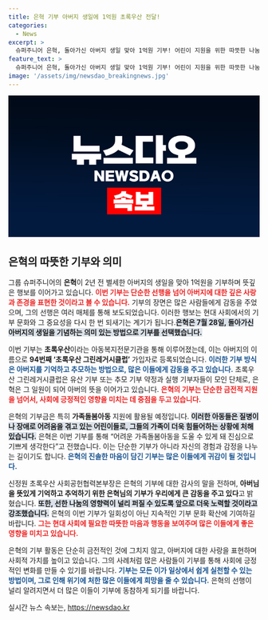 ```yaml
---
title: 은혁 기부 아버지 생일에 1억원 초록우산 전달!
categories:
  - News
excerpt: >
  슈퍼주니어 은혁, 돌아가신 아버지 생일 맞아 1억원 기부! 어린이 지원을 위한 따뜻한 나눔이 감동을 주며, ‘그린레거시클럽’ 94번째 회원으로 등재됐다.
feature_text: >
  슈퍼주니어 은혁, 돌아가신 아버지 생일 맞아 1억원 기부! 어린이 지원을 위한 따뜻한 나눔이 감동을 주며, ‘그린레거시클럽’ 94번째 회원으로 등재됐다.
image: '/assets/img/newsdao_breakingnews.jpg'
---
```


<p><img src="/assets/img/newsdao_breakingnews.jpg" alt="firstkoreanews 속보" /></p>

<h2 data-ke-size="size26">은혁의 따뜻한 기부와 의미</h2>

<p data-ke-size="size16"></p>  

<p>그룹 슈퍼주니어의 <b>은혁</b>이 2년 전 별세한 아버지의 생일을 맞아 1억원을 기부하며 뜻깊은 행보를 이어가고 있습니다. <b><span style="color: #ee2323;">이번 기부는 단순한 선행을 넘어 아버지에 대한 깊은 사랑과 존경을 표현한 것이라고 볼 수 있습니다.</span></b> 기부의 장면은 많은 사람들에게 감동을 주었으며, 그의 선행은 여러 매체를 통해 보도되었습니다. 이러한 행보는 현대 사회에서의 기부 문화와 그 중요성을 다시 한 번 되새기는 계기가 됩니다.<b><span style="background-color: #21538527;">은혁은 7월 28일, 돌아가신 아버지의 생일을 기념하는 의미 있는 방법으로 기부를 선택했습니다.</span></b> </p>

<p data-ke-size="size16"></p>  

<p>이번 기부는 <b>초록우산</b>이라는 아동복지전문기관을 통해 이루어졌는데, 이는 아버지의 이름으로 <b>94번째 ‘초록우산 그린레거시클럽’</b> 가입자로 등록되었습니다. <b><span style="color: #1a5490;">이러한 기부 방식은 아버지를 기억하고 추모하는 방법으로, 많은 이들에게 감동을 주고 있습니다.</span></b> 초록우산 그린레거시클럽은 유산 기부 또는 추모 기부 약정과 실행 기부자들이 모인 단체로, 은혁은 그 일원이 되어 아버의 뜻을 이어가고 있습니다. <b><span style="color: #ee2323;">은혁의 기부는 단순한 금전적 지원을 넘어서, 사회에 긍정적인 영향을 미치는 데 중점을 두고 있습니다.</span></b></p>

<p data-ke-size="size16"></p>  

<p>은혁의 기부금은 특히 <b>가족돌봄아동</b> 지원에 활용될 예정입니다. <b><span style="background-color: #21538527;">이러한 아동들은 질병이나 장애로 어려움을 겪고 있는 어린이들로, 그들의 가족이 더욱 힘들어하는 상황에 처해 있습니다.</span></b> 은혁은 이번 기부를 통해 “어려운 가족돌봄아동을 도울 수 있게 돼 진심으로 기쁘게 생각한다”고 전했습니다. 이는 단순한 기부가 아니라 자신의 경험과 감정을 나누는 길이기도 합니다. <b><span style="color: #1a5490;">은혁의 진솔한 마음이 담긴 기부는 많은 이들에게 귀감이 될 것입니다.</span></b></p>

<p data-ke-size="size16"></p>  

<p>신정원 초록우산 사회공헌협력본부장은 은혁의 기부에 대한 감사의 말을 전하며, <b>아버님을 뜻있게 기억하고 추억하기 위한 은혁님의 기부가 우리에게 큰 감동을 주고 있다</b>고 밝혔습니다. <b><span style="background-color: #21538527;">또한, 선한 나눔의 영향력이 널리 퍼질 수 있도록 앞으로 더욱 노력할 것이라고 강조했습니다.</span></b> 은혁의 이번 기부가 일회성이 아닌 지속적인 기부 문화 확산에 기여하길 바랍니다. <b><span style="color: #ee2323;">그는 현대 사회에 필요한 따뜻한 마음과 행동을 보여주며 많은 이들에게 좋은 영향을 미치고 있습니다.</span></b></p>

<p data-ke-size="size16"></p>  

<p>은혁의 기부 활동은 단순히 금전적인 것에 그치지 않고, 아버지에 대한 사랑을 표현하며 사회적 가치를 높이고 있습니다. 그의 사례처럼 많은 사람들이 기부를 통해 사회에 긍정적인 변화를 만들 수 있기를 바랍니다. <b><span style="color: #1a5490;">기부는 모든 이가 일상에서 쉽게 실천할 수 있는 방법이며, 그로 인해 위기에 처한 많은 이들에게 희망을 줄 수 있습니다.</span></b> 은혁의 선행이 널리 알려지면서 더 많은 이들이 기부에 동참하게 되기를 바랍니다.</p>
실시간 뉴스 속보는, <a href="https://newsdao.kr" rel="dofollow">https://newsdao.kr</a>


